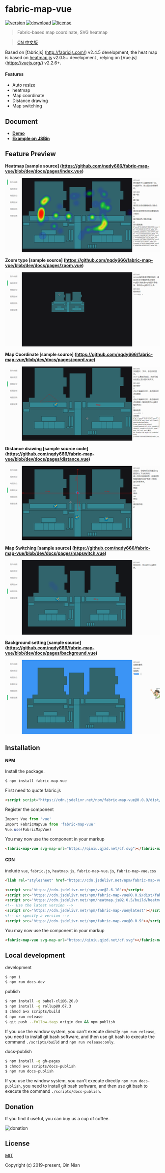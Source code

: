 # fabric-map-vue

[![version](https://img.shields.io/npm/v/fabric-map-vue.svg)](https://www.npmjs.com/package/fabric-map-vue)
[![download](https://img.shields.io/npm/dm/fabric-map-vue.svg)](https://www.npmjs.com/package/fabric-map-vue)
[![license](https://img.shields.io/github/license/nqdy666/fabric-map-vue.svg)](https://github.com/nqdy666/fabric-map-vue/blob/dev/LICENSE)

> Fabric-based map coordinate, SVG heatmap

> [CN 中文版](./README.zh_CN.md)

Based on [fabricjs] (http://fabricjs.com/) v2.4.5 development, the heat map is based on [heatmap.js](https://www.patrick-wied.at/static/heatmapjs/) v2.0.5+ development , relying on [Vue.js] (https://vuejs.org/) v2.2.6+.

#### Features
- Auto resize
- heatmap
- Map coordinate
- Distance drawing
- Map switching

## Document
- **[Demo](https://nqdy666.github.io/fabric-map-vue/)**
- **[Example on JSBin](https://jsbin.com/hukeko/edit?html,output)**

## Feature Preview

**Heatmap [sample source] (https://github.com/nqdy666/fabric-map-vue/blob/dev/docs/pages/index.vue)**

![Heatmap](docs/assets/images/heatmap.gif)

**Zoom type [sample source] (https://github.com/nqdy666/fabric-map-vue/blob/dev/docs/pages/zoom.vue)**

![zoom type](docs/assets/images/zoom.gif)

**Map Coordinate [sample source] (https://github.com/nqdy666/fabric-map-vue/blob/dev/docs/pages/coord.vue)**

![Map Coordinate](docs/assets/images/coord.gif)

**Distance drawing [sample source code] (https://github.com/nqdy666/fabric-map-vue/blob/dev/docs/pages/distance.vue)**

![Distance drawing](docs/assets/images/distance.gif)

**Map Switching [sample source] (https://github.com/nqdy666/fabric-map-vue/blob/dev/docs/pages/mapswitch.vue)**

![Map Switch](docs/assets/images/mapswitch.gif)

**Background setting [sample source] (https://github.com/nqdy666/fabric-map-vue/blob/dev/docs/pages/background.vue)**

![Background Settings](docs/assets/images/background.gif)

## Installation

#### NPM
Install the package.

```bash
$ npm install fabric-map-vue
```

First need to quote fabric.js

```html
<script script="https://cdn.jsdelivr.net/npm/fabric-map-vue@0.0.9/dist/fabric.min.js"></script>
```

Register the component

```js
Import Vue from 'vue'
Import FabricMapVue from 'fabric-map-vue'
Vue.use(FabricMapVue)
```

You may now use the component in your markup

```html
<fabric-map-vue svg-map-url="https://qiniu.qjzd.net/cf.svg"></fabric-map-vue>
```

#### CDN

include `vue`, `fabric.js`, `heatmap.js`, `fabric-map-vue.js`, `fabric-map-vue.css`

```html
<link rel="stylesheet" href="https://cdn.jsdelivr.net/npm/fabric-map-vue@0.0.9/dist/fabric-map-vue.css"/>
```

```html
<script src="https://cdn.jsdelivr.net/npm/vue@2.6.10"></script>
<script src="https://cdn.jsdelivr.net/npm/fabric-map-vue@0.0.9/dist/fabric.min.js"></script>
<script src="https://cdn.jsdelivr.net/npm/heatmap.js@2.0.5/build/heatmap.min.js"></script>
<!-- Use the latest version -->
<script src="https://cdn.jsdelivr.net/npm/fabric-map-vue@latest"></script>
<!-- or specify a version -->
<script src="https://cdn.jsdelivr.net/npm/fabric-map-vue@0.0.9"></script>
```

You may now use the component in your markup

```html
<fabric-map-vue svg-map-url="https://qiniu.qjzd.net/cf.svg"></fabric-map-vue>
```

## Local development

development
```bash
$ npm i
$ npm run docs-dev
```

publish
```bash
$ npm install -g babel-cli@6.26.0
$ npm install -g rollup@0.67.3
$ chmod a+x scripts/build
$ npm run release
$ git push --follow-tags origin dev && npm publish
```
If you use the window system, you can't execute directly `npm run release`, you need to install git bash software, and then use git bash to execute the command `./scripts/build` and `npm run release:only`.

docs-publish
```bash
$ npm install -g gh-pages
$ chmod a+x scripts/docs-publish
$ npm run docs-publish
```
If you use the window system, you can't execute directly `npm run docs-publish`, you need to install git bash software, and then use git bash to execute the command `./scripts/docs-publish`.

## Donation
If you find it useful, you can buy us a cup of coffee.

<img width="650" src="https://raw.githubusercontent.com/nqdy666/fabric-map-vue/dev/docs/assets/images/qrcode-donation.png" alt="donation">

## License

[MIT](https://github.com/nianqin/fabric-map-vue/blob/dev/LICENSE.md)

Copyright (c) 2019-present, Qin Nian
